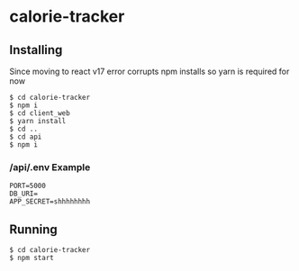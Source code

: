 # calorie-tracker

## Installing

Since moving to react v17 error corrupts npm installs so yarn is required for now

```console
$ cd calorie-tracker
$ npm i
$ cd client_web
$ yarn install 
$ cd ..
$ cd api
$ npm i
```
### /api/.env Example

```console
PORT=5000
DB_URI=
APP_SECRET=shhhhhhhh
```

## Running

```console
$ cd calorie-tracker
$ npm start
``` 

